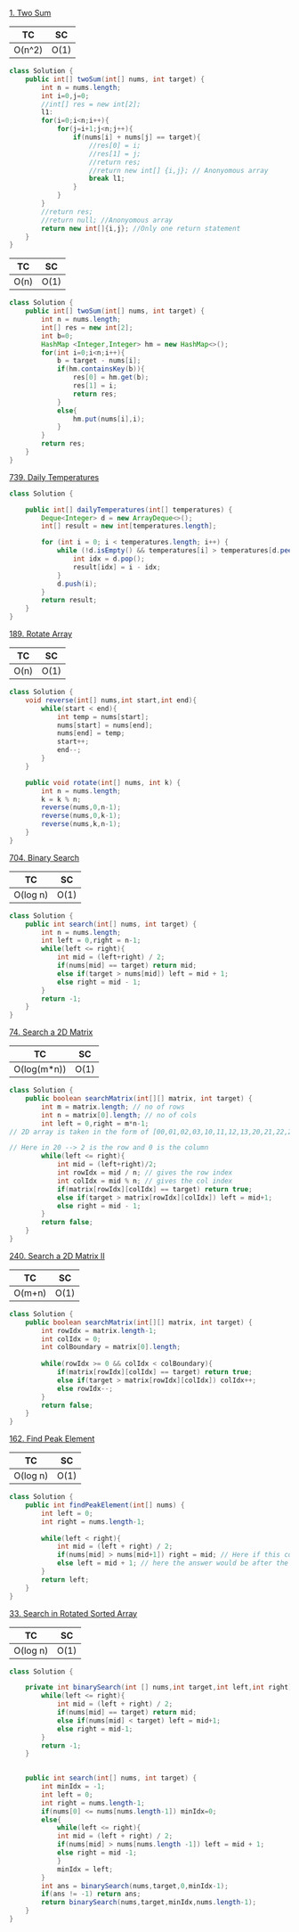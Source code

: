 [1. Two Sum](https://leetcode.com/problems/two-sum/)


| TC     | SC   |
| ------ | ---- |
| O(n^2) | O(1) |
```java
class Solution {
    public int[] twoSum(int[] nums, int target) {
        int n = nums.length;
        int i=0,j=0;
        //int[] res = new int[2];
        l1:
        for(i=0;i<n;i++){
            for(j=i+1;j<n;j++){
                if(nums[i] + nums[j] == target){
                    //res[0] = i;
                    //res[1] = j;
                    //return res;
                    //return new int[] {i,j}; // Anonyomous array
                    break l1;
                }
            }
        }
        //return res;
        //return null; //Anonyomous array
        return new int[]{i,j}; //Only one return statement
    }
}
```


| TC   | SC   |
| ---- | ---- |
| O(n) | O(1) |
```java
class Solution {
    public int[] twoSum(int[] nums, int target) {
        int n = nums.length;
        int[] res = new int[2];
        int b=0;
        HashMap <Integer,Integer> hm = new HashMap<>();
        for(int i=0;i<n;i++){
            b = target - nums[i];
            if(hm.containsKey(b)){
                res[0] = hm.get(b);
                res[1] = i;
                return res;
            }
            else{
                hm.put(nums[i],i);
            }
        }
        return res;
    }
}
```

[739. Daily Temperatures](https://leetcode.com/problems/daily-temperatures/)

```java
class Solution {

    public int[] dailyTemperatures(int[] temperatures) {
        Deque<Integer> d = new ArrayDeque<>();
        int[] result = new int[temperatures.length];

        for (int i = 0; i < temperatures.length; i++) {
            while (!d.isEmpty() && temperatures[i] > temperatures[d.peek()]) {
                int idx = d.pop();
                result[idx] = i - idx;
            }
            d.push(i);
        }
        return result;        
    }
}
```


[189. Rotate Array](https://leetcode.com/problems/rotate-array/)

| TC   | SC   |
| ---- | ---- |
| O(n) | O(1) |

```java
class Solution {
    void reverse(int[] nums,int start,int end){
        while(start < end){
            int temp = nums[start];
            nums[start] = nums[end];
            nums[end] = temp;
            start++;
            end--;
        }
    }

    public void rotate(int[] nums, int k) {
        int n = nums.length;
        k = k % n;
        reverse(nums,0,n-1);
        reverse(nums,0,k-1);
        reverse(nums,k,n-1);
    }
}
```


[704. Binary Search](https://leetcode.com/problems/binary-search/)

| TC       | SC   |
| -------- | ---- |
| O(log n) | O(1) |

```java
class Solution {
    public int search(int[] nums, int target) {
        int n = nums.length;
        int left = 0,right = n-1;
        while(left <= right){
            int mid = (left+right) / 2;
            if(nums[mid] == target) return mid;
            else if(target > nums[mid]) left = mid + 1;
            else right = mid - 1;
        }
        return -1;
    }
}
```

[74. Search a 2D Matrix](https://leetcode.com/problems/search-a-2d-matrix/)


| TC          | SC   |
| ----------- | ---- |
| O(log(m*n)) | O(1) |

```java
class Solution {
    public boolean searchMatrix(int[][] matrix, int target) {
        int m = matrix.length; // no of rows
        int n = matrix[0].length; // no of cols
        int left = 0,right = m*n-1;
// 2D array is taken in the form of [00,01,02,03,10,11,12,13,20,21,22,23]

// Here in 20 --> 2 is the row and 0 is the column
        while(left <= right){
            int mid = (left+right)/2;
            int rowIdx = mid / n; // gives the row index
            int colIdx = mid % n; // gives the col index
            if(matrix[rowIdx][colIdx] == target) return true;
            else if(target > matrix[rowIdx][colIdx]) left = mid+1;
            else right = mid - 1;
        }
        return false;
    }
}
```

[240. Search a 2D Matrix II](https://leetcode.com/problems/search-a-2d-matrix-ii/)

| TC     | SC   |
| ------ | ---- |
| O(m+n) | O(1) |

```java
class Solution {
    public boolean searchMatrix(int[][] matrix, int target) {
        int rowIdx = matrix.length-1;
        int colIdx = 0;
        int colBoundary = matrix[0].length;
        
        while(rowIdx >= 0 && colIdx < colBoundary){
            if(matrix[rowIdx][colIdx] == target) return true;
            else if(target > matrix[rowIdx][colIdx]) colIdx++;
            else rowIdx--;
        }
        return false;
    }
}
```

[162. Find Peak Element](https://leetcode.com/problems/find-peak-element/)


| TC       | SC   |
| -------- | ---- |
| O(log n) | O(1) |
```java
class Solution {
    public int findPeakElement(int[] nums) {
        int left = 0;
        int right = nums.length-1;
        
        while(left < right){
            int mid = (left + right) / 2;
            if(nums[mid] > nums[mid+1]) right = mid; // Here if this condition satisfies the answer would definitely be before the mid
            else left = mid + 1; // here the answer would be after the mid element
        }
        return left;
    }
}
```

[33. Search in Rotated Sorted Array](https://leetcode.com/problems/search-in-rotated-sorted-array/)

| TC       | SC   |
| -------- | ---- |
| O(log n) | O(1) |

```java
class Solution {

    private int binarySearch(int [] nums,int target,int left,int right){
        while(left <= right){
            int mid = (left + right) / 2;
            if(nums[mid] == target) return mid;
            else if(nums[mid] < target) left = mid+1;
            else right = mid-1;
        }
        return -1;
    }

  
    public int search(int[] nums, int target) {
        int minIdx = -1;
        int left = 0;
        int right = nums.length-1;
        if(nums[0] <= nums[nums.length-1]) minIdx=0;
        else{
            while(left <= right){
            int mid = (left + right) / 2;
            if(nums[mid] > nums[nums.length -1]) left = mid + 1;
            else right = mid -1;
            }
            minIdx = left;
        }
        int ans = binarySearch(nums,target,0,minIdx-1);
        if(ans != -1) return ans;
        return binarySearch(nums,target,minIdx,nums.length-1);
    }
}
```
